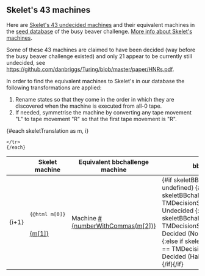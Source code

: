 <script lang="ts">

import { onMount } from 'svelte';
import { API } from '$lib/api_server';
import { numberWithCommas } from '$lib/utils';
import {
		TMDecisionStatus,
		APIDecisionStatusToTMDecisionStatus
	} from '$lib/tm';

// Translating the 43 (HNR and BL_2) Skelet's machines
// cf: https://skelet.ludost.net/bb/nreg.html

let skeletTranslation = [
		[
			'C1L E1L  H1L D1L  D1R D0L  A1L E1R  B0L C0R',
			'mAQEDAQEFAAAAAQEEAQAEAAEEAQEBAQAFAAECAAAD',
			68329601
		],
		[
			'C1L E0R  H1L C0R  D1R A0L  A1R D1R  A1L B0R',
			'mAQEDAAAFAAAAAAADAQAEAAEBAQABAQAEAQEBAAAC',
			55767995
		],
		[
			'C1L A0R  H1L E1L  D1R B0L  A1R C1R  C0L D1L',
			'mAQEDAAABAAAAAQEFAQAEAAECAQABAQADAAEDAQEE',
			5950405
		],
		[
			'C1L D0R  H1L E0L  D1R C1L  E1L A1R  B1L D0L',
			'mAQEDAAAEAAAAAAEFAQAEAQEDAQEFAQABAQECAAEE',
			6897876
		],
		[
			'C1L A1L  H1L D0L  D1R E0L  A1L C0R  C1R B0L',
			'mAQEDAQEBAAAAAAEEAQAEAAEFAQEBAAADAQADAAEC',
			60581745
		],
		[
			'C1L B0R  H1L D0R  D1L A0R  E1R C0L  C1R E1R',
			'mAQEDAAACAAAAAAAEAQEEAAABAQAFAAEDAQADAQAF',
			58211439
		],
		[
			'C1L B0R  H1L E1R  D1L A1L  A1R D0L  A0R C1R',
			'mAQEDAAACAAAAAQAFAQEEAQEBAQABAAEEAAABAQAD',
			7196989
		],
		[
			'C1L B0R  H1L C0R  D1L C0L  E0R C1L  A0R E1R',
			'mAQEDAAACAAAAAAADAQEEAAEDAAAFAQEDAAABAQAF',
			7728246
		],
		[
			'C1L D1R  H1L C0L  A1R C1L  E1R A0R  B1L E0L',
			'mAQEDAQAEAAAAAAEDAQABAQEDAQAFAAABAQECAAEF',
			12554268
		],
		[
			'C1L A0L  H1L C0L  D0R A1L  B1L E1R  D1R E0R',
			'mAQEDAAEBAAAAAAEDAAAEAQEBAQECAQAFAQAEAAAF',
			3810716
		],
		[
			'C1L A0L  H1L A0R  D0R A1L  E0R D1R  A1L B0R',
			'mAQEDAAEBAAAAAAABAAAEAQEBAAAFAQAEAQEBAAAC',
			3810169
		],
		[
			'C1L E0L  H1L E1L  D0R A1L  A0L C1R  C1R B0L',
			'mAQEDAAEFAAAAAQEFAAAEAQEBAAEBAQADAQADAAEC',
			4982511
		],
		[
			'C1L B0R  H1L A1R  D0L E1R  E0R C1L  C1R A0R',
			'mAQEDAAACAAAAAQABAAEEAQAFAAAFAQEDAQADAAAB',
			7566785
		],
		[
			'B1L H1L  C1R E0R  D1L B0R  D0L A1L  C0R A0L',
			'mAQECAAAAAQADAAAFAQEEAAACAAEEAQEBAAADAAEB',
			31357173
		],
		[
			'B1L H1L  C1L B1R  D1R E1L  B1R D0R  A1L C0L',
			'mAQECAAAAAQEDAQACAQAEAQEFAQACAAAEAQEBAAED',
			2204428
		],
		[
			'B1L H1L  C0R D1L  D1R C1R  E1L E0L  A0L B0R',
			'mAQECAAAAAAADAQEEAQAEAQADAQEFAAEFAAEBAAAC',
			20569060
		],
		[
			'B1L H1L  C0R E1L  D0R C1R  A1L B1R  B0L A0L',
			'mAQECAAAAAAADAQEFAAAEAQADAQEBAQACAAECAAEB',
			1365166
		],
		[
			'B1L H1L  C0L D0R  D1L E0R  E1L A0L  C1R D0R',
			'mAQECAAAAAAEDAAAEAQEEAAAFAQEFAAEBAQADAAAE',
			15439451
		],
		[
			'B1L H1L  C0L B0L  C1R D0R  A1L E0R  A0R E0R',
			'mAQECAAAAAAEDAAECAQADAAAEAQEBAAAFAAABAAAF',
			14536286
		],
		[
			'B1L H1L  C0L D1L  D0R C1L  E1R A0L  A1L E0R',
			'mAQECAAAAAAEDAQEEAAAEAQEDAQAFAAEBAQEBAAAF',
			347505
		],
		[
			'C1L E1L  A1L H1L  D1R E0R  B1R E1R  C1R A0L',
			'mAQEDAQEFAQEBAAAAAQAEAAAFAQACAQAFAQADAAEB',
			9980689
		],
		[
			'C1L E0L  A1R H1L  D1R A0L  D0R B1R  C0L B0R',
			'mAQEDAAEFAQABAAAAAQAEAAEBAAAEAQACAAEDAAAC',
			45615747
		],
		[
			'C1L C0R  D0L H1L  D1R E0L  C1L E0R  A1R B1L',
			'mAQEDAAADAAEEAAAAAQAEAAEFAQEDAAAFAQABAQEC',
			6237150
		],
		[
			'C1L A1L  E1R H1L  D1R D0R  B0R E0L  A0L C1R',
			'mAQEDAQEBAQAFAAAAAQAEAAAEAAACAAEFAAEBAQAD',
			60658955
		],
		[
			'C1L A0R  A1L H1L  D1R E1L  A1R D0R  E0L B0R',
			'mAQEDAAABAQEBAAAAAQAEAQEFAQABAAAEAAEFAAAC',
			47260245
		],
		[
			'C1L E1R  D1R H1L  D1L C0L  A1R D1L  B1R A0R',
			'mAQEDAQAFAQAEAAAAAQEEAAEDAQABAQEEAQACAAAB',
			13134219
		],
		[
			'C1L E0R  E0L H1L  D1L B0L  A1R A0L  A0R E1R',
			'mAQEDAAAFAAEFAAAAAQEEAAECAQABAAEBAAABAQAF',
			7163434
		],
		[
			'C1L E0L  D1R H1L  B1L E1L  A1R E1R  A1L D0R',
			'mAQEDAAEFAQAEAAAAAQECAQEFAQABAQAFAQEBAAAE',
			5657318
		],
		[
			'C1L D0R  A0L H1L  A1R D0L  E1R B1L  C1L C0R',
			'mAQEDAAAEAAEBAAAAAQABAAEEAQAFAQECAQEDAAAD',
			6626162
		],
		[
			'C1L E0L  C1R H1L  D0R A1L  A1R E0R  B1R E0L',
			'mAQEDAAEFAQADAAAAAAAEAQEBAQABAAAFAQACAAEF',
			4986661
		],
		[
			'C1L B0R  E0R H1L  D0L C1L  E1L C0L  A1R C0R',
			'mAQEDAAACAAAFAAAAAAEEAQEDAQEFAAEDAQABAAAD',
			56967673
		],
		[
			'C1L E0R  C0L H1L  D0L B0L  D1R A0R  A1R D1L',
			'mAQEDAAAFAAEDAAAAAAEEAAECAQAEAAABAQABAQEE',
			6957734
		],
		[
			'C1L D1R  E1R H1L  D0L C0L  B1R A0R  A1R E1L',
			'mAQEDAQAEAQAFAAAAAAEEAAEDAQACAAABAQABAQEF',
			11896833
		],
		[
			'C1L D1R  E1R H1L  D0L C0L  B1R A0R  A1R A1L',
			'mAQEDAQAEAQAFAAAAAAEEAAEDAQACAAABAQABAQEB',
			11896832
		],
		[
			'C1L D1R  E1R H1L  D0L C0L  B1R A0R  A1R A0R',
			'mAQEDAQAEAQAFAAAAAAEEAAEDAQACAAABAQABAAAB',
			11896831
		],
		[
			'C1L E1R  D1R H1L  D0L C0L  B1R A1L  D1L A0R',
			'mAQEDAQAFAQAEAAAAAAEEAAEDAQACAQEBAQEEAAAB',
			13609549
		],
		[
			'C1L B0R  C1R H1L  D0L D0R  A1R E0L  D1L E1L',
			'mAQEDAAACAQADAAAAAAEEAAAEAQABAAEFAQEEAQEF',
			7512832
		],
		[
			'C1L C0L  D1L H1L  B0L D0R  E0R A1L  A1R E1R',
			'mAQEDAAEDAQEEAAAAAAECAAAEAAAFAQEBAQABAQAF',
			35771936
		],
		[
			'B1L D1L  C1R H1L  E1R D1R  E1L C0R  A1L D0L',
			'mAQECAQEEAQADAAAAAQAFAQAEAQEFAAADAQEBAAEE',
			9914965
		],
		[
			'B1L A0L  C1R H1L  C0R D0R  E1L B0L  E0L A1L',
			'mAQECAAEBAQADAAAAAAADAAAEAQEFAAECAAEFAQEB',
			3841616
		],
		[
			'B1L A0R  C1L H1L  D0L E1R  E1L A0L  C1R A0R',
			'mAQECAAABAQEDAAAAAAEEAQAFAQEFAAEBAQADAAAB',
			5915217
		],
		[
			'B1L E0R  C1L H1L  D0L C0L  D1R A0R  B0R E0R',
			'mAQECAAAFAQEDAAAAAAEEAAEDAQAEAAABAAACAAAF',
			57874080
		],
		[
			'B1L A0R  C0L H1L  C1R D1L  E1L A1R  B0L D0R',
			'mAQECAAABAAEDAAAAAQADAQEEAQEFAQABAAECAAAE',
			5878998
		]
	];

	let skeletBBchallengeStatus = {};

	

	onMount(async () => {
		try {
			for (let skeletMachine of skeletTranslation) {
				const response = await API.get(`/machine/${skeletMachine[2]}`, {});
				if (response.data['status'] !== undefined)
					skeletBBchallengeStatus[skeletMachine[2]] = APIDecisionStatusToTMDecisionStatus(
						response.data['status']
					);
			}
		} catch (error) {
			console.log(error);
		}
	});
</script>
<div class="dark w-full ">
<div class="prose prose-invert text-white -mt-4  xl:justify-start lg:ml-[170px] ml-0 sm:ml-4 font-sans prose-base sm:prose-lg w-full">
<div class="leading-normal ">
<div>

<!-- This is needed as a hack when no table of contents is used because of :global(.prose h2:first-child) in __layout.svelte -->

##

## Skelet's 43 machines

Here are <a href="https://skelet.ludost.net/bb/nreg.html" rel="external">Skelet's 43 undecided machines</a> and their equivalent machines in the <a href="/method#seed-database" rel="external">seed database</a> of the busy beaver challenge. <a href="/story#skelets-43-undecided-machines" rel="external">More info about Skelet's machines</a>.

Some of these 43 machines are claimed to have been decided (way before the busy beaver challenge existed) and only 21 appear to be currently still undecided, see <a href="https://github.com/danbriggs/Turing/blob/master/paper/HNRs.pdf">https://github.com/danbriggs/Turing/blob/master/paper/HNRs.pdf</a>.

In order to find the equivalent machines to Skelet's in our database the following transformations are applied:

1. Rename states so that they come in the order in which they are discovered when the machine is executed from all-0 tape.
2. If needed, symmetrise the machine by converting any tape movement "L" to tape movement "R" so that the first tape movement is "R".

<table>
<thead>
<th></th>
<th>Skelet machine</th>
<th>Equivalent bbchallenge machine</th>
<th>bbchallenge status</th>
</thead>
<tbody>
  {#each skeletTranslation as m, i}
	<tr>
	  <td>{i+1}</td>
		<td class="leading-tight text-sm"><pre class="m-0 inline bg-transparent p-0 select-all -ml-4">{@html m[0]}</pre><br/><span ><a href="/{m[1]}&s=20000" rel="external" class="text-[0.6rem] underline">{m[1]}</a></span></td>
		<td>Machine <a href="/{m[2]}&s=20000" rel="external" class="underline">#{numberWithCommas(m[2])}</a></td>
		<td>
		{#if skeletBBchallengeStatus[m[2]] !== undefined}
		{#if skeletBBchallengeStatus[m[2]] == TMDecisionStatus.UNDECIDED}
			<span class="text-orange-400 font-bold">Undecided</span>
		{:else if skeletBBchallengeStatus[m[2]] == TMDecisionStatus.DECIDED_NON_HALT}
			<div>
				<span class="text-green-400 font-bold">Decided (Non Halt)</span>
			</div>
		{:else if skeletBBchallengeStatus[m[2]] == TMDecisionStatus.DECIDED_HALT}
			<div>
				<span class="text-green-400 font-bold">Decided (Halt)</span>
			</div>
		{/if}{/if}</td>
		
	</tr>
	{/each}
</tbody>

</table>

</div>
</div>
</div>
</div>
